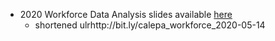 - 2020 Workforce Data Analysis slides available [here](https://cawaterboarddatacenter.github.io/ca-state-workforce-data/07_slides/2021-05-14/workforce_data_summary_2021-05-14.html)
	- shortened ulrhttp://bit.ly/calepa_workforce_2020-05-14
